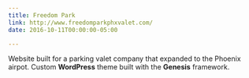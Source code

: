 ```yaml
---
title: Freedom Park
link: http://www.freedomparkphxvalet.com/
date: 2016-10-11T00:00:00-05:00

---
```

Website built for a parking valet company that expanded to the Phoenix airpot. Custom **WordPress** theme built with the **Genesis** framework.